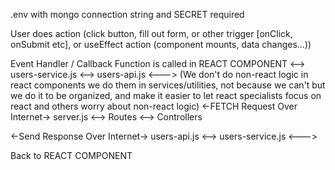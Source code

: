 .env with mongo connection string and SECRET required






User does action 
(click button, fill out form, or other trigger [onClick, onSubmit etc], or useEffect action (component mounts, data changes...))


Event Handler / Callback Function is called in REACT COMPONENT
<--> users-service.js <--> users-api.js <---> 
(We don't do non-react logic in react components we do them in services/utilities, not because we can't but we do it to be organized, and make it easier to let react specialists focus on react and others worry about non-react logic)
<-FETCH Request Over Internet->
server.js <--> Routes <--> Controllers

<-Send Response Over Internet->
users-api.js <--> users-service.js <--->

Back to REACT COMPONENT
